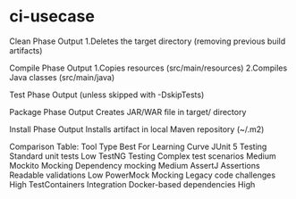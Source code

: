 # ci-usecase
Clean Phase Output
1.Deletes the target directory (removing previous build artifacts)

Compile Phase Output
1.Copies resources (src/main/resources)
2.Compiles Java classes (src/main/java)

Test Phase Output (unless skipped with -DskipTests)

Package Phase Output
Creates JAR/WAR file in target/ directory

Install Phase Output
Installs artifact in local Maven repository (~/.m2)

Comparison Table:
Tool	Type	Best For	Learning Curve
JUnit 5	Testing	Standard unit tests	Low
TestNG	Testing	Complex test scenarios	Medium
Mockito	Mocking	Dependency mocking	Medium
AssertJ	Assertions	Readable validations	Low
PowerMock	Mocking	Legacy code challenges	High
TestContainers	Integration	Docker-based dependencies	High
